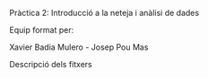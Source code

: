 Pràctica 2: Introducció a la neteja i anàlisi de dades 

Equip format per:

Xavier Badia Mulero - Josep Pou Mas

Descripció dels fitxers
